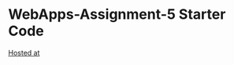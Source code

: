 # WebApps-Assignment-5 Starter Code
[Hosted at]( https://44-563-web-apps-s23.github.io/44563-webapps-s23-assignment5-Likhithanwmsu/)